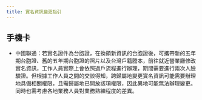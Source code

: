 ```yaml
---
title: 實名資訊變更指引
---
```


## 手機卡

- 中國聯通：若實名證件為台胞證，在換領新資訊的台胞證後，可攜帶新的五年期台胞證、舊的五年期台胞證的照片以及台灣戶籍謄本，前往就近營業廳修改實名資訊，工作人員實際上會依照過戶流程進行辦理，期間需要進行兩次人臉驗證。但根據工作人員之間的交談得知，跨歸屬地變更實名資訊可能需要辦理地具備相關權限，且需歸屬地已開放該項權限，因此異地可能無法辦理變更。同時也需考慮各地業務人員對業務熟練程度的差異。
